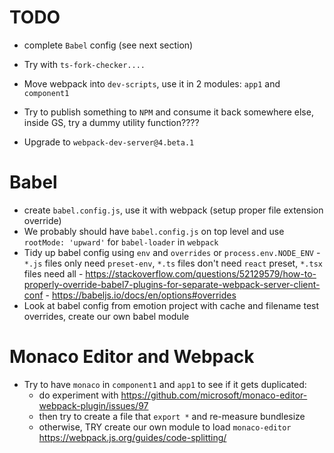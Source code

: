 # TODO

- complete `Babel` config (see next section)
- Try with `ts-fork-checker....`
- Move webpack into `dev-scripts`, use it in 2 modules: `app1` and `component1`

- Try to publish something to `NPM` and consume it back somewhere else, inside GS, try a dummy utility function????
- Upgrade to `webpack-dev-server@4.beta.1`

# Babel

- create `babel.config.js`, use it with webpack (setup proper file extension override)
- We probably should have `babel.config.js` on top level and use `rootMode: 'upward'` for `babel-loader` in `webpack`
- Tidy up babel config using `env` and `overrides` or `process.env.NODE_ENV` - `*.js` files only need `preset-env`, `*.ts` files don't need `react` preset, `*.tsx` files need all - https://stackoverflow.com/questions/52129579/how-to-properly-override-babel7-plugins-for-separate-webpack-server-client-conf - https://babeljs.io/docs/en/options#overrides
- Look at babel config from emotion project with cache and filename test overrides, create our own babel module

# Monaco Editor and Webpack

- Try to have `monaco` in `component1` and `app1` to see if it gets duplicated:
  - do experiment with https://github.com/microsoft/monaco-editor-webpack-plugin/issues/97
  - then try to create a file that `export *` and re-measure bundlesize
  - otherwise, TRY create our own module to load `monaco-editor`
    https://webpack.js.org/guides/code-splitting/
